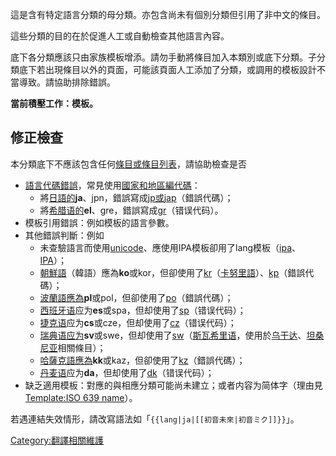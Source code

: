 這是含有特定語言分類的母分類。亦包含尚未有個別分類但引用了非中文的條目。

這些分類的目的在於促進人工或自動檢查其他語言內容。

底下各分類應該只由家族模板增添。請勿手動將條目加入本類別或底下分類。子分類底下若出現條目以外的頁面，可能該頁面人工添加了分類，或調用的模板設計不當導致。請協助排除錯誤。

**當前積壓工作：模板。**

## 修正檢查

本分類底下不應該包含任何[條目或條目列表](https://zh.wikipedia.org/wiki/Wikipedia:什麼是條目 "wikilink")，請協助檢查是否

  - [語言代碼錯誤](../Page/ISO_639-1代码表.md "wikilink")，常見使用[國家和地區編代碼](../Page/ISO_3166.md "wikilink")：
      - 將[日語的](https://zh.wikipedia.org/wiki/日語 "wikilink")**ja**、jpn，錯誤寫成[jp或](https://zh.wikipedia.org/wiki/Special:链入页面/Template:ISO_639_name_jp "wikilink")[jap](https://zh.wikipedia.org/wiki/Special:链入页面/Template:ISO_639_name_jap "wikilink")（錯誤代碼）；
      - 將[希腊语的](https://zh.wikipedia.org/wiki/希腊语 "wikilink")**el**、gre，錯誤寫成[gr](https://zh.wikipedia.org/wiki/Special:链入页面/Template:ISO_639_name_gr "wikilink")（错误代码）。
  - 模板引用錯誤：例如模板的語言參數。
  - 其他錯誤判斷：例如
      - 未查驗語言而使用[unicode](https://zh.wikipedia.org/wiki/Special:链入页面/Template:ISO_639_name_unicode "wikilink")、應使用IPA模板卻用了lang模板（[ipa](https://zh.wikipedia.org/wiki/Special:链入页面/Template:ISO_639_name_ipa "wikilink")、[IPA](https://zh.wikipedia.org/wiki/Special:链入页面/Template:ISO_639_name_IPA "wikilink")）；
      - [朝鮮語](../Page/朝鮮語.md "wikilink")（韓語）應為**ko**或kor，但卻使用了[kr](https://zh.wikipedia.org/wiki/Special:链入页面/Template:ISO_639_name_kr "wikilink")（[卡努里語](../Page/卡努里語.md "wikilink")）、[kp](https://zh.wikipedia.org/wiki/Special:链入页面/Template:ISO_639_name_kp "wikilink")（錯誤代碼）；
      - [波蘭語應為](https://zh.wikipedia.org/wiki/波蘭語 "wikilink")**pl**或pol，但卻使用了[po](https://zh.wikipedia.org/wiki/Special:链入页面/Template:ISO_639_name_po "wikilink")（錯誤代碼）；
      - [西班牙语](../Page/西班牙语.md "wikilink")应为**es**或spa，但却使用了[sp](https://zh.wikipedia.org/wiki/Special:链入页面/Template:ISO_639_name_sp "wikilink")（错误代码）；
      - [捷克语](../Page/捷克语.md "wikilink")应为**cs**或cze，但却使用了[cz](https://zh.wikipedia.org/wiki/Special:链入页面/Template:ISO_639_name_cz "wikilink")（错误代码）；
      - [瑞典语应为](https://zh.wikipedia.org/wiki/瑞典语 "wikilink")**sv**或swe，但却使用了[sw](https://zh.wikipedia.org/wiki/Special:链入页面/Template:ISO_639_name_sw "wikilink")（[斯瓦希里语](../Page/斯瓦希里语.md "wikilink")，使用於[乌干达](../Page/乌干达.md "wikilink")、[坦桑尼亚](../Page/坦桑尼亚.md "wikilink")相關條目）；
      - [哈薩克語應為](https://zh.wikipedia.org/wiki/哈薩克語 "wikilink")**kk**或kaz，但卻使用了[kz](https://zh.wikipedia.org/wiki/Special:链入页面/Template:ISO_639_name_kz "wikilink")（錯誤代碼）；
      - [丹麦语](../Page/丹麦语.md "wikilink")应为**da**，但却使用了[dk](https://zh.wikipedia.org/wiki/Special:链入页面/Template:ISO_639_name_dk "wikilink")（错误代码）；
  - 缺乏適用模板：對應的與相應分類可能尚未建立；或者内容为简体字（理由見[Template:ISO 639
    name](https://zh.wikipedia.org/wiki/Template:ISO_639_name "wikilink")）。

若遇連結失效情形，請改寫語法如「`{{lang|ja|[[初音未來|初音ミク]]}}`」。

[Category:翻譯相關維護](https://zh.wikipedia.org/wiki/Category:翻譯相關維護 "wikilink")